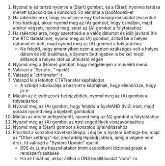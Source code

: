 1. Nyomd le és tartsd nyomva a (Start) gombot, és a (Start) nyomva tartása mellett kapcsold be a konzolod. Ez elindítja a GodMode9-et
2. Ha rákérdez arra, hogy csináljon-e egy biztonsági másolatot (essential files backup), akkor nyomd meg az (A) gombot, hogy csináljon, majd amikor végzett, nyomd meg ismét az (A) gombot a folytatáshoz
3. Ha rákérdez arra, hogy szeretnéd-e a valós dátumot és időt javítani (fix the RTC date&time), nyomd meg az (A) gombot, állítsd be a helyes dátumot és időt, majd nyomd meg az (A) gombot a folytatáshoz
   - Ne feledd, hogy amennyiben ezen a ponton szükséges volt a helyes dátum és idő beállítása, a System Settingsben is be kell majd állítanod a helyes időt az útmutató végén
4. Nyomd meg a (Home) gombot, hogy megjelenjen a műveleti menü
5. Válaszd a "Scripts..." opciót
6. Válaszd a "ctrtransfer"-t
7. Válaszd ki a letöltött CTRTransfer képfájlodat
   - A szkript kikalkulálja a hash-ét a képfájlnak, hogy ellenőrizze, hogy jó-e
8. Miután az ellenőrzések befejeződtek, nyomd meg az (A) gombot a folytatáshoz
9. Nyomd meg az (A) gombot, hogy feloldd a SysNAND (lvl2) írást, majd sorban nyomd meg a kijelzett gombokat
10. Miután az átvitel befejeződött, nyomd meg az (A) gombot a folytatáshoz
11. Nyomd meg az (A) gombot az írási engedélyek visszavonásához
12. Nyomd meg a (Start) gombot a konzolod újraindításához
13. Frissítsd a konzolod következőképp: Lépj be a System Settings-be, majd az "Other settings"-be, ahol addig lépkedj jobbra, amíg a végére nem érsz. Itt válaszd a "System Update" opciót
    - B9S és Luma használatakor (mint esetedben) biztonságosak a rendszerfrissítések
    - Ha ez hibát ad, akkor állítsd a DNS beállításodat "auto"-ra
